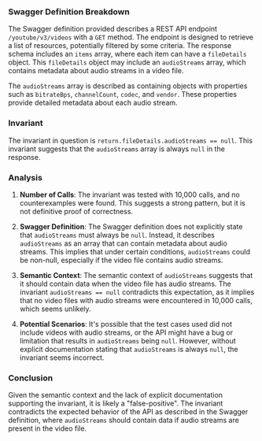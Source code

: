 ### Swagger Definition Breakdown

The Swagger definition provided describes a REST API endpoint `/youtube/v3/videos` with a `GET` method. The endpoint is designed to retrieve a list of resources, potentially filtered by some criteria. The response schema includes an `items` array, where each item can have a `fileDetails` object. This `fileDetails` object may include an `audioStreams` array, which contains metadata about audio streams in a video file.

The `audioStreams` array is described as containing objects with properties such as `bitrateBps`, `channelCount`, `codec`, and `vendor`. These properties provide detailed metadata about each audio stream.

### Invariant

The invariant in question is `return.fileDetails.audioStreams == null`. This invariant suggests that the `audioStreams` array is always `null` in the response.

### Analysis

1. **Number of Calls**: The invariant was tested with 10,000 calls, and no counterexamples were found. This suggests a strong pattern, but it is not definitive proof of correctness.

2. **Swagger Definition**: The Swagger definition does not explicitly state that `audioStreams` must always be `null`. Instead, it describes `audioStreams` as an array that can contain metadata about audio streams. This implies that under certain conditions, `audioStreams` could be non-null, especially if the video file contains audio streams.

3. **Semantic Context**: The semantic context of `audioStreams` suggests that it should contain data when the video file has audio streams. The invariant `audioStreams == null` contradicts this expectation, as it implies that no video files with audio streams were encountered in 10,000 calls, which seems unlikely.

4. **Potential Scenarios**: It's possible that the test cases used did not include videos with audio streams, or the API might have a bug or limitation that results in `audioStreams` being `null`. However, without explicit documentation stating that `audioStreams` is always `null`, the invariant seems incorrect.

### Conclusion

Given the semantic context and the lack of explicit documentation supporting the invariant, it is likely a "false-positive". The invariant contradicts the expected behavior of the API as described in the Swagger definition, where `audioStreams` should contain data if audio streams are present in the video file.
